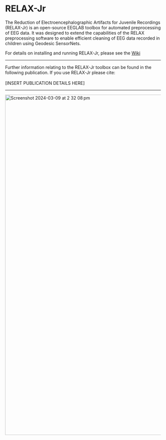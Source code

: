 # RELAX-Jr

The Reduction of Electroencephalographic Artifacts for Juvenile Recordings (RELAX-Jr) is an open-source EEGLAB toolbox for automated preprocessing of EEG data. It was designed to extend the capabilities of the RELAX preprocessing software to enable efficient cleaning of EEG data recorded in children using Geodesic SensorNets.

For details on installing and running RELAX-Jr, please see the [Wiki](https://github.com/aronthill/RELAX-Jr/wiki "RELAX-Jr Wiki") 

---
Further information relating to the RELAX-Jr toolbox can be found in the following publication. If you use RELAX-Jr please cite: <br> <br>
[INSERT PUBLICATION DETAILS HERE]


---
<img width="1099" alt="Screenshot 2024-03-09 at 2 32 08 pm" src="https://github.com/aronthill/RELAX-Jr/assets/31600263/9e957508-5bcd-4306-a944-acf62993f897">

